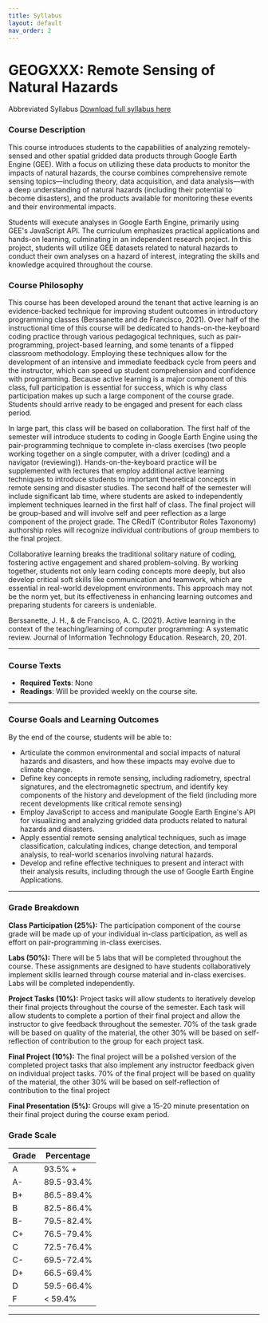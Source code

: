 ```yaml
---
title: Syllabus
layout: default
nav_order: 2
---
```

# GEOGXXX: Remote Sensing of Natural Hazards

Abbreviated Syllabus [Download full syllabus here](https://drive.google.com/uc?export=download&id=1oMc3il3Vud_Tdo0jZqnXBOZrLb_AqLcd)


### Course Description
This course introduces students to the capabilities of analyzing remotely-sensed and other spatial gridded data products through Google Earth Engine (GEE). With a focus on utilizing these data products to monitor the impacts of natural hazards, the course combines comprehensive remote sensing topics—including theory, data acquisition, and data analysis—with a deep understanding of natural hazards (including their potential to become disasters), and the products available for monitoring these events and their environmental impacts.

Students will execute analyses in Google Earth Engine, primarily using GEE's JavaScript API. The curriculum emphasizes practical applications and hands-on learning, culminating in an independent research project. In this project, students will utilize GEE datasets related to natural hazards to conduct their own analyses on a hazard of interest, integrating the skills and knowledge acquired throughout the course.

### Course Philosophy
This course has been developed around the tenant that active learning is an evidence-backed technique for improving student outcomes in introductory programming classes (Berssanette and de Francisco, 2021). Over half of the instructional time of this course will be dedicated to hands-on-the-keyboard coding practice through various pedagogical techniques, such as pair-programming, project-based learning, and some tenants of a flipped classroom methodology. Employing these techniques allow for the development of an intensive and immediate feedback cycle from peers and the instructor, which can speed up student comprehension and confidence with programming. Because active learning is a major component of this class, full participation is essential for success, which is why class participation makes up such a large component of the course grade. Students should arrive ready to be engaged and present for each class period.

In large part, this class will be based on collaboration. The first half of the semester will introduce students to coding in Google Earth Engine using the pair-programming technique to complete in-class exercises (two people working together on a single computer, with a driver (coding) and a navigator (reviewing)). Hands-on-the-keyboard practice will be supplemented with lectures that employ additional active learning techniques to introduce students to important theoretical concepts in remote sensing and disaster studies. The second half of the semester will include significant lab time, where students are asked to independently implement techniques learned in the first half of class. The final project will be group-based and will involve self and peer reflection as a large component of the project grade. The CRediT (Contributor Roles Taxonomy) authorship roles will recognize individual contributions of group members to the final project. 

Collaborative learning breaks the traditional solitary nature of coding, fostering active engagement and shared problem-solving. By working together, students not only learn coding concepts more deeply, but also develop critical soft skills like communication and teamwork, which are essential in real-world development environments.  This approach may not be the norm yet, but its effectiveness in enhancing learning outcomes and preparing students for careers is undeniable.


Berssanette, J. H., & de Francisco, A. C. (2021). Active learning in the context of the teaching/learning of computer programming: A systematic review. Journal of Information Technology Education. Research, 20, 201.

---

###  Course Texts
- **Required Texts**: None
- **Readings**: Will be provided weekly on the course site.

---

### Course Goals and Learning Outcomes
By the end of the course, students will be able to:
- Articulate the common environmental and social impacts of natural hazards and disasters, and how these impacts may evolve due to climate change.
- Define key concepts in remote sensing, including radiometry, spectral signatures, and the electromagnetic spectrum, and identify key components of the history and development of the field (including more recent developments like critical remote sensing)
- Employ JavaScript to access and manipulate Google Earth Engine's API for visualizing and analyzing gridded data products related to natural hazards and disasters.
- Apply essential remote sensing analytical techniques, such as image classification, calculating indices, change detection, and temporal analysis, to real-world scenarios involving natural hazards.
- Develop and refine effective techniques to present and interact with their analysis results, including through the use of Google Earth Engine Applications.
  
---

### Grade Breakdown

**Class Participation (25%):**
The participation component of the course grade will be made up of your individual in-class participation, as well as effort on pair-programming in-class exercises.

**Labs (50%):**
There will be 5 labs that will be completed throughout the course. These
assignments are designed to have students collaboratively implement skills learned through course material and in-class
exercises. Labs will be completed independently. 

**Project Tasks (10%):**
Project tasks will allow students to iteratively develop their final projects throughout the course of the semester. Each
task will allow students to complete a portion of their final project and allow the instructor to give feedback throughout
the semester. 70% of the task grade will be based on quality of the material, the other 30% will be based on self-reflection of contribution to the group for each project task. 

**Final Project (10%):**
The final project will be a polished version of the completed project tasks that also implement any instructor feedback
given on individual project tasks. 70% of the final project will be based on quality of the material, the other 30% will be based on self-reflection of contribution to the final project

**Final Presentation (5%):**
Groups will give a 15-20 minute presentation on their final project during the course exam period.

###  Grade Scale

| Grade | Percentage |
| ----- | ---------- |
| A     | 93.5% +    |
| A-    | 89.5-93.4% |
| B+    | 86.5-89.4% |
| B     | 82.5-86.4% |
| B-    | 79.5-82.4% |
| C+    | 76.5-79.4% |
| C     | 72.5-76.4% |
| C-    | 69.5-72.4% |
| D+    | 66.5-69.4% |
| D     | 59.5-66.4% |
| F     | < 59.4%    |

---
